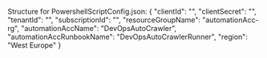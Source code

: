 Structure for PowershellScriptConfig.json:
{
"clientId": "",
"clientSecret": "",
"tenantId": "",
"subscriptionId": "",
"resourceGroupName": "automationAcc-rg",
"automationAccName": "DevOpsAutoCrawler",
"automationAccRunbookName": "DevOpsAutoCrawlerRunner",
"region": "West Europe"
}
